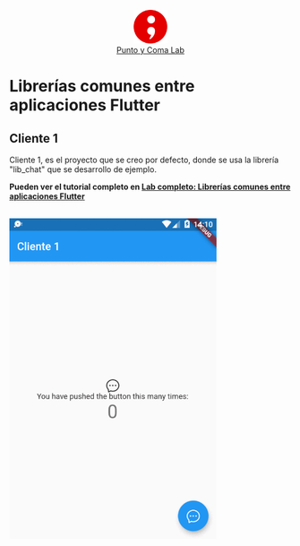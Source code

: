 
<p align="center">
<img height="60px"  src="https://github.com/JavierSolis/Flutter_DemoLibreria_Cliente_1/raw/main/readme/image/logo.png" /><br> <a href="https://puntoycomalab.com">Punto y Coma Lab</a>
<p>


# Librerías comunes entre aplicaciones Flutter 


## Cliente 1

Cliente 1, es el proyecto que se creo por defecto, donde se usa la librería "lib_chat" que se desarrollo de ejemplo.

**Pueden ver el tutorial completo en 
[Lab completo: Librerías comunes entre aplicaciones Flutter ](http://blog.puntoycomalab.com/2021/01/04/librerias-comunes-entre-aplicaciones-flutter/)**


<br>

<img src="https://github.com/JavierSolis/Flutter_DemoLibreria_Cliente_1/raw/main/readme/image/demo.gif" width="370"  />
